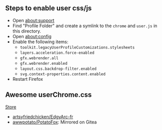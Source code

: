 ## Steps to enable user css/js

- Open [about:support](about:support)
- Find "Profile Folder" and create a symlink to the `chrome` and `user.js` in this directory.
- Open [about:config](about:config)
- Enable the following items:
  - `toolkit.legacyUserProfileCustomizations.stylesheets`
  - `layers.acceleration.force-enabled`
  - `gfx.webrender.all`
  - `gfx.webrender.enabled`
  - `layout.css.backdrop-filter.enabled`
  - `svg.context-properties.content.enabled`
- Restart Firefox

## Awesome userChrome.css

[Store](https://firefoxcss-store.github.io/)

- [artsyfriedchicken/EdgyArc-fr](https://github.com/artsyfriedchicken/EdgyArc-fr/)
- [awwpotato/PotatoFox](https://codeberg.org/awwpotato/PotatoFox): Mirrored on Gitea
